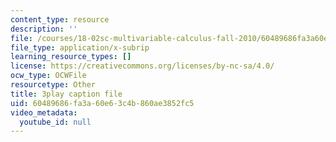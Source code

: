 ```yaml
---
content_type: resource
description: ''
file: /courses/18-02sc-multivariable-calculus-fall-2010/60489686fa3a60e63c4b860ae3852fc5_sy7dx_qzQak.srt
file_type: application/x-subrip
learning_resource_types: []
license: https://creativecommons.org/licenses/by-nc-sa/4.0/
ocw_type: OCWFile
resourcetype: Other
title: 3play caption file
uid: 60489686-fa3a-60e6-3c4b-860ae3852fc5
video_metadata:
  youtube_id: null
---
```

